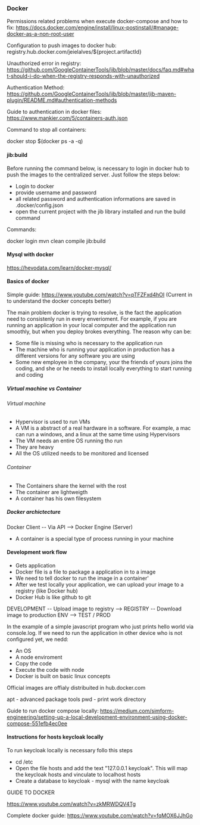 ### Docker

Permissions related problems when execute docker-compose and how to fix:
https://docs.docker.com/engine/install/linux-postinstall/#manage-docker-as-a-non-root-user

Configuration to push images to docker hub:
<to><image>registry.hub.docker.com/jeielalves/${project.artifactId}</image></to>

Unauthorized error in registry:
https://github.com/GoogleContainerTools/jib/blob/master/docs/faq.md#what-should-i-do-when-the-registry-responds-with-unauthorized

Authentication Method:
https://github.com/GoogleContainerTools/jib/blob/master/jib-maven-plugin/README.md#authentication-methods

Guide to authentication in docker files:
https://www.mankier.com/5/containers-auth.json

Command to stop all containers:

docker stop $(docker ps -a -q)

#### jib:build

Before running the command below, is necessary to login in docker hub to push the images to the centralized server. Just follow the steps below:

- Login to docker
- provide username and password
- all related password and authentication informations are saved in .docker/config.json
- open the current project with the jib library installed and run the build command

Commands:

docker login
mvn clean compile jib:build

#### Mysql with docker

https://hevodata.com/learn/docker-mysql/

#### Basics of docker

Simple guide:
https://www.youtube.com/watch?v=pTFZFxd4hOI (Current in to understand the docker concepts better)

The main problem docker is trying to resolve, is the fact the application need to consistenly run in every enverioment. For example, if you are running an application in your local computer and the application run smoothly, but when you deploy brokes everything. The reason why can be:

- Some file is missing who is necessary to the application run
- The machine who is running your application in production has a different versions for any software you are using
- Some new employee in the company, your the friends of yours joins the coding, and she or he needs to install locally everything to start running and coding

##### Virtual machine vs Container

###### Virtual machine

- Hypervisor is used to run VMs
- A VM is a abstract of a real hardware in a software. For example, a mac can run a windows, and a linux at the same time using Hypervisors
- The VM needs an entire OS running tho run
- They are heavy
- All the OS utilized needs to be monitored and licensed


###### Container

- The Containers share the kernel with the rost
- The container are lightweigth
- A container has his own filesystem

##### Docker archictecture

Docker Client -- Via API --> Docker Engine (Server)

- A container is a special type of process running in your machine

#### Development work flow

- Gets application
- Docker file is a file to package a application in to a image
- We need to tell docker to run the image in a container'
- After we test locally your application, we can upload your image to a registry (like Docker hub)
- Docker Hub is like github to git

DEVELOPMENT -- Upload image to registry --> REGISTRY -- Download image to production ENV --> TEST / PROD

In the example of a simple javascript program who just prints hello world via console.log.
If we need to run the application in other device who is not configured yet, we nedd:

- An OS
- A node enviroment
- Copy the code
- Execute the code with node
- Docker is built on basic linux concepts

Official images are offialy distribuited in hub.docker.com

apt - advanced package tools
pwd - print work directory

Guide to run docker compose locally:
https://medium.com/simform-engineering/setting-up-a-local-development-environment-using-docker-compose-551efb4ec0ee

#### Instructions for hosts keycloak locally

To run keycloak locally is necessary follo this steps

- cd /etc
- Open the file hosts and add the text "127.0.0.1   keycloak". This will map the keycloak hosts and vinculate to localhost hosts
- Create a database to keycloak - mysql with the name keycloak

GUIDE TO DOCKER

https://www.youtube.com/watch?v=zkMRWDQV4Tg

Complete docker guide:
https://www.youtube.com/watch?v=fqMOX6JJhGo
